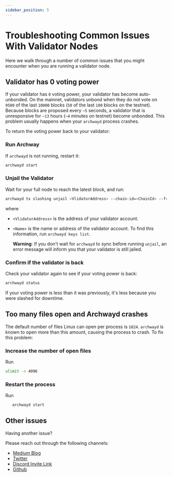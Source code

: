 ```yaml
---
sidebar_position: 5
---
```


# Troubleshooting Common Issues With Validator Nodes

Here we walk through a number of common issues that you might encounter when you are running a validator node.

## Validator has 0 voting power

If your validator has `0` voting power, your validator has become auto-unbonded. On the mainnet, validators unbond when they do not vote on `9500` of the last `10000` blocks (`50` of the last `100` blocks on the testnet). Because blocks are proposed every `~5` seconds, a validator that is unresponsive for `~13` hours (`~4` minutes on testnet) become unbonded. This problem usually happens when your `archwayd` process crashes.

To return the voting power back to your validator:

### Run Archway
 If `archwayd` is not running, restart it:

  ```bash
  archwayd start
  ```

### Unjail the Validator
 Wait for your full node to reach the latest block, and run:

  ```bash
  archwayd tx slashing unjail <VlidatorAddress> --chain-id=<ChainId> --from=<Name>
  ```

where


- `<VlidatorAddress>` is the address of your validator account.
- `<Name>` is the name or address of the validator account. To find this information, run `archwayd keys list`.

  **Warning**: 
  If you don't wait for `archwayd` to sync before running `unjail`, an error message will inform you that your validator is still jailed.

### Confirm if the validator is back
 Check your validator again to see if your voting power is back:

  ```bash
  archwayd status
  ```

If your voting power is less than it was previously, it's less because you were slashed for downtime.

## Too many files open and Archwayd crashes

The default number of files Linux can open per process is `1024`. `archwayd` is known to open more than this amount, causing the process to crash. To fix this problem:

### Increase the number of open files

Run
 
 ```bash
 ulimit -n 4096
 ```

### Restart the process
Run
 
 ```bash
    archwayd start
```

## Other issues

Having another issue?

Please reach out through the following channels:

- [Medium Blog](https://medium.com/archwayhq)
- [Twitter](https://twitter.com/archwayhq) 
- [Discord Invite Link](https://discord.gg/-5FVvx3WGfa)
- [Github](https://github.com/archway-network)